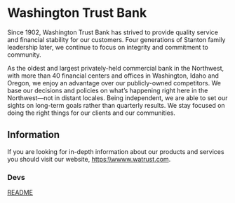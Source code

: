 # Washington Trust Bank
Since 1902, Washington Trust Bank has strived to provide quality service and financial stability for our customers. Four generations of Stanton family leadership later, we continue to focus on integrity and commitment to community.

As the oldest and largest privately-held commercial bank in the Northwest, with more than 40 financial centers and offices in Washington, Idaho and Oregon, we enjoy an advantage over our publicly-owned competitors. We base our decisions and policies on what’s happening right here in the Northwest—not in distant locales. Being independent, we are able to set our sights on long-term goals rather than quarterly results. We stay focused on doing the right things for our clients and our communities.

## Information
If you are looking for in-depth information about our products and services you should visit our website, <https:\\wwww.watrust.com>.

### Devs
[README](https://github.com/watrust/README)
